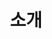 ---
layout: default
title: 소개
nav_order: 1
description: "The Swift Programming Language의 한국어 번역본입니다."
permalink: /
---